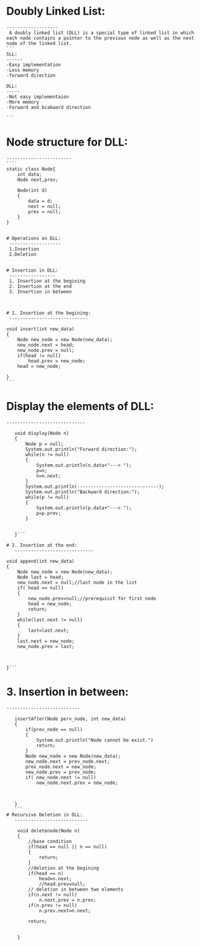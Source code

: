 # Doubly Linked List:
	-------------------
     A doubly linked list (DLL) is a special type of linked list in which each node contains a pointer to the previous node as well as the next node of the linked list.
	```
	SLL:
	------
  	-Easy implementation
  	-Less memory
  	-forward direction
  	
	DLL:
	-----
  	-Not easy implementaion
  	-More memory
  	-Forward and bcakward direction
	
	```
# Node structure for DLL:
	------------------------
	```
  	static class Node{
  		int data;
  		Node next,prev;
  		
  		Node(int d)
  		{
  			data = d;
  			next = null;
  			prev = null;
  		}
  	}
   ```
	
# Operations on DLL:
	-------------------
	1.Insertion
	2.Deletion
	
	
# Insertion in DLL:
	-----------------
	1. Insertion at the begining
	2. Insertion at the end 
	3. Insertion in between
	
	
	
# 1. Insertion at the begining:
	-----------------------------
 ```
	void insert(int new_data)
	{
		Node new_node = new Node(new_data);
		new_node.next = head;
		new_node.prev = null;
		if(head != null)
			head.prev = new_node;
		head = new_node;
		
	}
	```
	
# Display the elements of DLL:
	-----------------------------
 ```
	void display(Node n)
	{
		Node p = null;
		System.out.println("Forward direction:");
		while(n != null)
		{
			System.out.println(n.data+"---> ");
			p=n;
			n=n.next;
		}
		System.out.println(------------------------------);
		System.out.println("Backward direction:");
		while(p != null)
		{
			System.out.println(p.data+"---> ");
			p=p.prev;
		}
		
		
	}```
	
# 2. Insertion at the end:
	-----------------------------
 ```
	void append(int new_data)
	{
		Node new_node = new Node(new_data);
		Node last = head;
		new_node.next = null;//last node in the list
		if( head == null)
		{
			new_node.prev=null;//prerequisit for first node
			head = new_node;
			return;
		}
		while(last.next != null)
		{
			last=last.next;
		}
		last.next = new_node;
		new_node.prev = last;
			
		
		
	}```
	
# 3. Insertion in between:
	---------------------------
 ```
	insertAfter(Node perv_node, int new_data)
	{
		if(prev_node == null)
		{
			System.out.println("Node cannot be exist.")
			return;
		}
		Node new_node = new Node(new_data);
		new_node.next = prev_node.next;
		prev_node.next = new_node;
		new_node.prev = prev_node;
		if( new_node.next != null)
			new_node.next.prev = new_node;
				
		
		
	}
	```
# Recursive Deletion in DLL:
	---------------------------
   ```
		void deletenode(Node n)
		{
			//base condition
			if(head == null || n == null)
			{
				return;
			}
			//deletion at the begining
			if(head == n)
				head=n.next;
				//head.prev=null;
			// deletion in between two elements
			if(n.next != null)
				n.next.prev = n.prev;
			if(n.prev != null)
				n.prev.next=n.next;
			
			return;
			
			
		}
 ```
